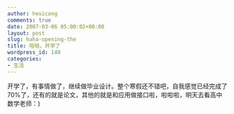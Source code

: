 ```yaml
---
author: hesicong
comments: true
date: 2007-03-06 05:00:02+00:00
layout: post
slug: haha-opening-the
title: 哈哈，开学了
wordpress_id: 149
categories:
- 生活
---
```


开学了，有事情做了，继续做毕业设计。整个寒假还不错吧，自我感觉已经完成了70%了，还有的就是论文，其他的就是和应用做接口啦，啦啦啦，明天去看高中数学老师：)
